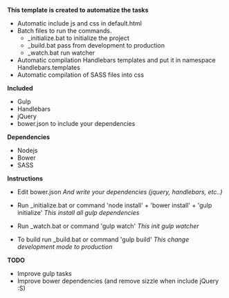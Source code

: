 **This template is created to automatize the tasks**
- Automatic include js and css in default.html
- Batch files to run the commands.
    - _initialize.bat to initialize the project
    - _build.bat pass from development to production
    - _watch.bat run watcher
- Automatic compilation Handlebars templates and put it in namespace Handlebars.templates
-  Automatic compilation of SASS files into css

**Included**
- Gulp
- Handlebars
- jQuery
- bower.json to include your dependencies

**Dependencies**
- Nodejs
- Bower
- SASS

**Instructions**
- Edit bower.json
    *And write your dependencies (jquery, handlebars, etc..)*

- Run _initialize.bat or command 'node install' + 'bower install' + 'gulp initialize'
    *This install all gulp dependencies*

- Run _watch.bat or command 'gulp watch'
    *This init gulp watcher*

- To build run _build.bat or command 'gulp build'
    *This change development mode to production*

**TODO**
- Improve gulp tasks
- Improve bower dependencies (and remove sizzle when include jQuery :S)